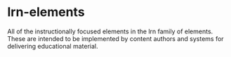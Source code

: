 # lrn-elements

All of the instructionally focused elements in the lrn family of elements. These are intended to be implemented by content authors and systems for delivering educational material.